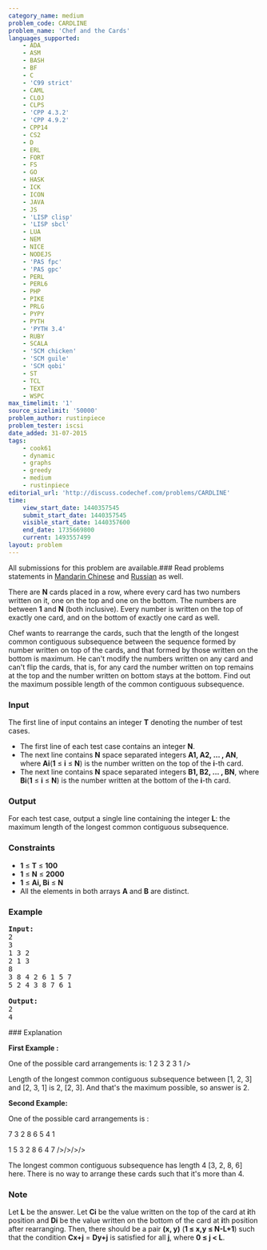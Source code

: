 ```yaml
---
category_name: medium
problem_code: CARDLINE
problem_name: 'Chef and the Cards'
languages_supported:
    - ADA
    - ASM
    - BASH
    - BF
    - C
    - 'C99 strict'
    - CAML
    - CLOJ
    - CLPS
    - 'CPP 4.3.2'
    - 'CPP 4.9.2'
    - CPP14
    - CS2
    - D
    - ERL
    - FORT
    - FS
    - GO
    - HASK
    - ICK
    - ICON
    - JAVA
    - JS
    - 'LISP clisp'
    - 'LISP sbcl'
    - LUA
    - NEM
    - NICE
    - NODEJS
    - 'PAS fpc'
    - 'PAS gpc'
    - PERL
    - PERL6
    - PHP
    - PIKE
    - PRLG
    - PYPY
    - PYTH
    - 'PYTH 3.4'
    - RUBY
    - SCALA
    - 'SCM chicken'
    - 'SCM guile'
    - 'SCM qobi'
    - ST
    - TCL
    - TEXT
    - WSPC
max_timelimit: '1'
source_sizelimit: '50000'
problem_author: rustinpiece
problem_tester: iscsi
date_added: 31-07-2015
tags:
    - cook61
    - dynamic
    - graphs
    - greedy
    - medium
    - rustinpiece
editorial_url: 'http://discuss.codechef.com/problems/CARDLINE'
time:
    view_start_date: 1440357545
    submit_start_date: 1440357545
    visible_start_date: 1440357600
    end_date: 1735669800
    current: 1493557499
layout: problem
---
```

All submissions for this problem are available.###  Read problems statements in [Mandarin Chinese](http://www.codechef.com/download/translated/COOK61/mandarin/CARDLINE.pdf) and [Russian](http://www.codechef.com/download/translated/COOK61/russian/CARDLINE.pdf) as well.

There are **N** cards placed in a row, where every card has two numbers written on it, one on the top and
one on the bottom. The numbers are between **1** and **N** (both inclusive). Every number is written on the top of exactly one card, and on the bottom of exactly one card as well.

Chef wants to rearrange the cards, such that the length of the longest common contiguous subsequence between the sequence formed by number written on top of the cards, and that formed by those written on the bottom is maximum. He can't modify the numbers written on any card and can't flip the cards, that is, for any card the number written on top remains at the top and the number written on bottom stays at the bottom. Find out the maximum possible length of the common contiguous subsequence.

### Input

The first line of input contains an integer **T** denoting the number of test cases.

- The first line of each test
  case contains an integer **N**.
- The next line contains **N** space separated integers **A1, A2, ... , AN**, where **Ai**(**1** ≤ **i** ≤ **N**) is the number written on the top of the **i**-th card.
- The next line contains **N** space separated integers **B1, B2, ... , BN**, where **Bi**(**1** ≤ **i** ≤ **N**) is the number written at the bottom of the **i**-th card.

### Output

For each test case, output a single line containing the integer **L**: the maximum length of the longest common contiguous subsequence.

### Constraints

- **1** ≤ **T** ≤  **100**
- **1** ≤ **N** ≤  **2000**
- **1** ≤ **Ai, Bi** ≤  **N**
- All the elements in both arrays **A** and **B** are distinct.

### Example

<pre><b>Input:</b>
2
3
1 3 2
2 1 3
8
3 8 4 2 6 1 5 7
5 2 4 3 8 7 6 1

<b>Output:</b>
2
4
</pre>### Explanation

**First Example :**  

One of the possible card arrangements is: 
1 2 3 
2 3 1 />

Length of the longest common contiguous subsequence between \[1, 2, 3\] and \[2, 3, 1\] is 2, \[2, 3\]. And that's the maximum possible, so answer is 2.

**Second Example:**  

One of the possible card arrangements is : 

7 3 2 8 6 5 4 1 

1 5 3 2 8 6 4 7 
/>/>/>/>

The longest common contiguous subsequence has length 4 \[3, 2, 8, 6\] here. There is no way to arrange these cards such that it's more than 4.

### Note

Let **L** be the answer. Let **Ci** be the value written on the top of the card at **i**th position and **Di** be the value written on the bottom of the card at **i**th position after rearranging. Then, there should be a pair **(x, y)** (**1 ≤ x,y ≤ N-L+1**) such that the condition **Cx+j** = **Dy+j** is satisfied for all **j**, where **0 ≤ j < L**.
